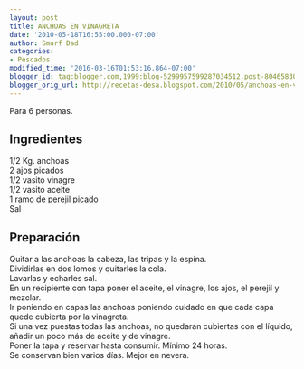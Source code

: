 ```yaml
---
layout: post
title: ANCHOAS EN VINAGRETA
date: '2010-05-18T16:55:00.000-07:00'
author: Smurf Dad
categories:
- Pescados
modified_time: '2016-03-16T01:53:16.864-07:00'
blogger_id: tag:blogger.com,1999:blog-5299957599287034512.post-804658308665946892
blogger_orig_url: http://recetas-desa.blogspot.com/2010/05/anchoas-en-vinagreta.html
---
```


Para 6 personas.<br><h2>Ingredientes</h2><p>1/2 Kg. anchoas<br/>2 ajos picados<br/>1/2 vasito vinagre<br/>1/2 vasito aceite<br/>1 ramo de perejil picado<br/>Sal</p><h2>Preparaci&oacute;n</h2><p>Quitar a las anchoas la cabeza, las tripas y la espina.<br/>Dividirlas en dos lomos y quitarles la cola.<br/>Lavarlas y echarles sal.<br/>En un recipiente con tapa poner el aceite, el vinagre, los ajos, el perejil y mezclar.<br/>Ir poniendo en capas las anchoas poniendo cuidado en que cada capa quede cubierta por la vinagreta.<br/>Si una vez puestas todas las anchoas, no quedaran cubiertas con el l&iacute;quido, a&ntilde;adir un poco m&aacute;s de aceite y de vinagre.<br/>Poner la tapa y reservar hasta consumir. M&iacute;nimo 24 horas.<br/>Se conservan bien varios d&iacute;as. Mejor en nevera.</p><br>